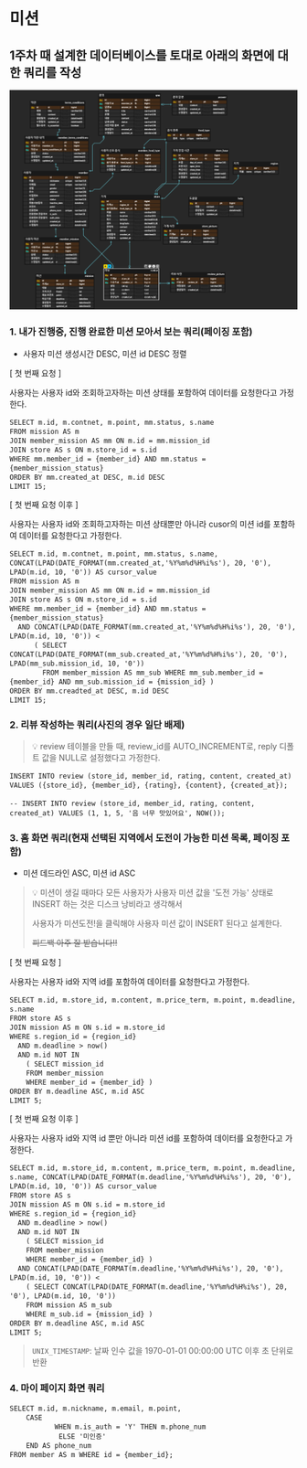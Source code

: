 # 미션
## 1주차 때 설계한 데이터베이스를 토대로 아래의 화면에 대한 쿼리를 작성
![umc-mission-erd.png](umc-mission-erd.png)
### 1. 내가 진행중, 진행 완료한 미션 모아서 보는 쿼리(페이징 포함)
+ 사용자 미션 생성시간 DESC, 미션 id DESC 정렬

[ 첫 번째 요청 ]

사용자는 사용자 id와 조회하고자하는 미션 상태를 포함하여 데이터를 요청한다고 가정한다.
```mysql
SELECT m.id, m.contnet, m.point, mm.status, s.name
FROM mission AS m
JOIN member_mission AS mm ON m.id = mm.mission_id
JOIN store AS s ON m.store_id = s.id
WHERE mm.member_id = {member_id} AND mm.status = {member_mission_status}
ORDER BY mm.created_at DESC, m.id DESC
LIMIT 15;
```
[ 첫 번째 요청 이후 ]

사용자는 사용자 id와 조회하고자하는 미션 상태뿐만 아니라
cusor의 미션 id를 포함하여 데이터를 요청한다고 가정한다.
```mysql
SELECT m.id, m.contnet, m.point, mm.status, s.name, CONCAT(LPAD(DATE_FORMAT(mm.created_at,'%Y%m%d%H%i%s'), 20, '0'), LPAD(m.id, 10, '0')) AS cursor_value
FROM mission AS m
JOIN member_mission AS mm ON m.id = mm.mission_id
JOIN store AS s ON m.store_id = s.id
WHERE mm.member_id = {member_id} AND mm.status = {member_mission_status}
  AND CONCAT(LPAD(DATE_FORMAT(mm.created_at,'%Y%m%d%H%i%s'), 20, '0'), LPAD(m.id, 10, '0')) <
      ( SELECT CONCAT(LPAD(DATE_FORMAT(mm_sub.created_at,'%Y%m%d%H%i%s'), 20, '0'), LPAD(mm_sub.mission_id, 10, '0'))
        FROM member_mission AS mm_sub WHERE mm_sub.member_id = {member_id} AND mm_sub.mission_id = {mission_id} )
ORDER BY mm.creadted_at DESC, m.id DESC
LIMIT 15;
```
### 2. 리뷰 작성하는 쿼리(사진의 경우 일단 배제)
> 💡 review 테이블을 만들 때, review_id를 AUTO_INCREMENT로, reply 디폴트 값을 NULL로 설정했다고 가정한다.
```mysql
INSERT INTO review (store_id, member_id, rating, content, created_at) VALUES ({store_id}, {member_id}, {rating}, {content}, {created_at});

-- INSERT INTO review (store_id, member_id, rating, content, created_at) VALUES (1, 1, 5, '음 너무 맛있어요', NOW());
```
### 3. 홈 화면 쿼리(현재 선택된 지역에서 도전이 가능한 미션 목록, 페이징 포함)
+ 미션 데드라인 ASC, 미션 id ASC
> 💡 미션이 생길 때마다 모든 사용자가 사용자 미션 값을 '도전 가능' 상태로 INSERT 하는 것은 디스크 낭비라고 생각해서
> 
> 사용자가 미션도전!을 클릭해야 사용자 미션 값이 INSERT 된다고 설계한다.
> 
> ~~피드백 아주 잘 받습니다!!~~

[ 첫 번째 요청 ]

사용자는 사용자 id와 지역 id를 포함하여 데이터를 요청한다고 가정한다.
```mysql
SELECT m.id, m.store_id, m.content, m.price_term, m.point, m.deadline, s.name
FROM store AS s
JOIN mission AS m ON s.id = m.store_id
WHERE s.region_id = {region_id}
  AND m.deadline > now()
  AND m.id NOT IN
    ( SELECT mission_id
    FROM member_mission
    WHERE member_id = {member_id} )
ORDER BY m.deadline ASC, m.id ASC
LIMIT 5;
```

[ 첫 번째 요청 이후 ]

사용자는 사용자 id와 지역 id 뿐만 아니라 
미션 id를 포함하여 데이터를 요청한다고 가정한다.
```mysql
SELECT m.id, m.store_id, m.content, m.price_term, m.point, m.deadline, s.name, CONCAT(LPAD(DATE_FORMAT(m.deadline,'%Y%m%d%H%i%s'), 20, '0'), LPAD(m.id, 10, '0')) AS cursor_value
FROM store AS s 
JOIN mission AS m ON s.id = m.store_id
WHERE s.region_id = {region_id} 
  AND m.deadline > now()
  AND m.id NOT IN
    ( SELECT mission_id
    FROM member_mission
    WHERE member_id = {member_id} )
  AND CONCAT(LPAD(DATE_FORMAT(m.deadline,'%Y%m%d%H%i%s'), 20, '0'), LPAD(m.id, 10, '0')) < 
	( SELECT CONCAT(LPAD(DATE_FORMAT(m.deadline,'%Y%m%d%H%i%s'), 20, '0'), LPAD(m.id, 10, '0'))
	FROM mission AS m_sub 
	WHERE m_sub.id = {mission_id} )
ORDER BY m.deadline ASC, m.id ASC
LIMIT 5;
```
> `UNIX_TIMESTAMP`: 날짜 인수 값을 1970-01-01 00:00:00 UTC 이후 초 단위로 반환
### 4. 마이 페이지 화면 쿼리
```mysql
SELECT m.id, m.nickname, m.email, m.point,
    CASE 
           WHEN m.is_auth = 'Y' THEN m.phone_num
            ELSE '미인증'
    END AS phone_num
FROM member AS m WHERE id = {member_id};
```